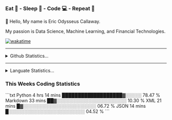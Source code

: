 <h3>Eat 🍴 - Sleep 🛌 - Code 💻 - Repeat 🔁</h3>

👋 Hello, My name is Eric Odysseus Callaway.

My passion is Data Science, Machine Learning, and Financial Technologies.

[![wakatime](https://wakatime.com/badge/user/6717695f-6a13-47e3-aa16-c813e12c0985.svg)](https://wakatime.com/@6717695f-6a13-47e3-aa16-c813e12c0985)
<hr>
<details>
  <summary>
    Github Statistics...
  </summary>
    <p align="center">
      <img src="https://github-readme-stats.vercel.app/api?username=EricCallaway&show_icons=true"/>
    </p>
</details>
</hr>

<hr>
<details>
  <summary>
    Languate Statistics...
  </summary>
    <p align="center">
      <img src="https://wakatime.com/share/@Odysseus/8e15b48f-f104-4b5e-ac51-813c06f51805.svg"/>
    </p>
</details>
</hr>
<h3>This Weeks Coding Statistics</h3>
<!--START_SECTION:waka-->
```txt
Python     4 hrs 14 mins   ███████████████████▓░░░░░   78.47 %
Markdown   33 mins         ██▓░░░░░░░░░░░░░░░░░░░░░░   10.30 %
XML        21 mins         █▓░░░░░░░░░░░░░░░░░░░░░░░   06.72 %
JSON       14 mins         █░░░░░░░░░░░░░░░░░░░░░░░░   04.52 %
```

<!--END_SECTION:waka-->
